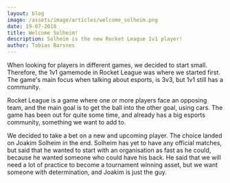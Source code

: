 ```yaml
---
layout: blog
image: /assets/image/articles/welcome_solheim.png
date: 19-07-2018
title: Welcome Solheim!
description: Solheim is the new Rocket League 1v1 player!
author: Tobias Barsnes
---
```

When looking for players in different games, we decided to start small. Therefore, the 1v1 gamemode in Rocket League was where we started first. The game's main focus when talking about esports, is 3v3, but 1v1 still has a community.

Rocket League is a game where one or more players face an opposing team, and the main goal is to get the ball into the other goal, using cars. The game has been out for quite some time, and already has a big esports community, something we want to add to.

We decided to take a bet on a new and upcoming player. The choice landed on Joakim Solheim in the end. Solheim has yet to have any official matches, but said that he wanted to start with an organisation as fast as he could, because he wanted someone who could have his back. He said that we will need a lot of practice to become a tournament winning asset, but we want someone with determination, and Joakim is just the guy.
